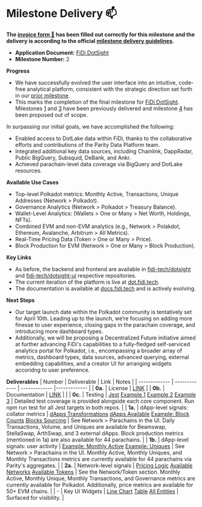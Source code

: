 # Milestone Delivery :mailbox:

**The [invoice form :pencil:](https://docs.google.com/forms/d/e/1FAIpQLSfmNYaoCgrxyhzgoKQ0ynQvnNRoTmgApz9NrMp-hd8mhIiO0A/viewform) has been filled out correctly for this milestone and the delivery is according to the official [milestone delivery guidelines](https://github.com/w3f/Grants-Program/blob/master/docs/Support%20Docs/milestone-deliverables-guidelines.md).**  

* **Application Document:** [FiDi DotSight](https://github.com/w3f/Grants-Program/blob/master/applications/fidi-dotsight-analytics.md)
* **Milestone Number:** 2

**Progress**
* We have successfully evolved the user interface into an intuitive, code-free analytical platform, consistent with the strategic direction set forth in our [prior milestone](https://github.com/w3f/Grant-Milestone-Delivery/pull/1080#issuecomment-1881517430).
* This marks the completion of the final milestone for [FiDi DotSight](https://github.com/w3f/Grants-Program/blob/master/applications/fidi-dotsight-analytics.md). Milestones [1](https://github.com/w3f/Grant-Milestone-Delivery/blob/master/deliveries/fidi-dotsight-milestone-1.md) and [3](https://github.com/w3f/Grant-Milestone-Delivery/blob/master/deliveries/fidi-dotsight-milestone-3.md) have been previously delivered and milestone [4](https://github.com/w3f/Grants-Program/pull/2258) has been proposed out of scope.

 In surpassing our initial goals, we have accomplished the following:
* Enabled access to DotLake data within FiDi, thanks to the collaborative efforts and contributions of the Parity Data Platform team.
* Integrated additional key data sources, including Chainlink, DappRadar, Public BigQuery, Subsquid, DeBank, and Ankr.
* Achieved parachain-level data coverage via BigQuery and DotLake resources.

**Available Use Cases**
* Top-level Polkadot metrics: Monthly Active, Transactions, Unique Addresses (Network > Polkadot).
* Governance Analytics (Network > Polkadot > Treasury Balance).
* Wallet-Level Analytics: (Wallets > One or Many > Net Worth, Holdings, NFTs).
* Combined EVM and non-EVM analytics (e.g., Network > Polakdot, Ethereum, Avalanche, Arbitrum > All Metrics).
* Real-Time Pricing Data (Token > One or Many > Price).
* Block Production for EVM (Network > One or Many > Block Production).


**Key Links**
* As before, the backend and frontend are available in [fidi-tech/dotsight](https://github.com/fidi-tech/dotsight) and [fidi-tech/dotsight-ui](https://github.com/fidi-tech/dotsight-ui) respective repositories.
* The current iteration of the platform is live at [dot.fidi.tech](https://dot.fidi.tech/).
* The documentation is available at [docs.fidi.tech](https://docs.fidi.tech/) and is actively evolving.

**Next Steps**
* Our target launch date within the Polkadot community is tentatively set for April 10th. Leading up to the launch, we’re focusing on adding more finesse to user experience, closing gaps in the parachain coverage, and introducing more dashboard types.
* Additionally, we will be proposing a Decentralized Future initiative aimed at further advancing FiDi's capabilities to a fully-fledged self-serviced analytics portal for Polkadot, i.e., encompassing a broader array of metrics, dashboard types, data sources, advanced querying, external embedding capabilities, and a creator UI for arranging widgets accoridng to user preference.


**Deliverables**
| Number | Deliverable | Link | Notes |
| ------------- | ------------- | ------------- |------------- |
| **0a.** | License | [LINK](https://github.com/fidi-tech/dotsight/blob/main/LICENSE) |
| **0b.** | Documentation | [LINK](https://docs.fidi.tech/fidi-overview/fidi-analytics-portal) |  |
| **0c.** | Testing | [Jest](https://github.com/fidi-tech/dotsight-ui/blob/main/jest.config.mjs) [Example 1](https://github.com/fidi-tech/dotsight/blob/main/src/widgets/widget.controller.spec.ts) [Example 2](https://github.com/fidi-tech/dotsight-ui/blob/main/src/features/widgetViews/ui/Radar/widget/hooks/useDataset.spec.ts) [Example 3](https://github.com/fidi-tech/dotsight-ui/blob/main/src/widgets/WidgetConfigurator/components/Types/hooks/useTypes.spec.ts) | Detailed test coverage is provided alongside each core component. Run npm run test for all Jest targets in both repos. |
| **1a.** | dApp-level signals: collator metrics | [dApps Transformations](https://github.com/fidi-tech/dotsight/blob/c5aa6c5b043693be3829a542bd38474a292a76f3/src/data-sources/collection/dapp-radar/dapp.datasource.ts) [dApps Available](https://github.com/fidi-tech/dotsight/blob/c5aa6c5b043693be3829a542bd38474a292a76f3/src/common/categories/collection/network/dapps.ts) [Example: Block Counts](https://github.com/fidi-tech/dotsight/blob/c5aa6c5b043693be3829a542bd38474a292a76f3/src/data-sources/collection/bigquery-public-data/network.datasource.ts#L68) [Blocks Sourcing](https://github.com/fidi-tech/dotsight/blob/c5aa6c5b043693be3829a542bd38474a292a76f3/src/data-sources/collection/bigquery-public-data/queries.ts#L21) |  See Network > Parachains in the UI. Daily Transactions, Volume, and Uniques are available for Beamswap, StellaSwap, ArthSwap, and 3 external dApps. Block production metrics (mentioned in 1a) are also available for 44 parachains. |
| **1b.** | dApp-level signals: user activity | [Example: Monthly Active](https://github.com/fidi-tech/dotsight/blob/c5aa6c5b043693be3829a542bd38474a292a76f3/src/data-sources/collection/parity/active-addresses/network.datasource.ts#L23) [Example: Uniques](https://github.com/fidi-tech/dotsight/blob/c5aa6c5b043693be3829a542bd38474a292a76f3/src/data-sources/collection/parity/unique-addresses/network.datasource.ts#L23) | See Network > Parachains in the UI. Monthly Active, Monthly Uniques, and Monthly Transactions metrics are currently available for 44 parachains via Parity's aggregates. |
| **2a.** | Network-level signals |  [Pricing Logic](https://github.com/fidi-tech/dotsight/blob/c5aa6c5b043693be3829a542bd38474a292a76f3/src/data-sources/collection/chainlink/token.datasource.ts#L194) [Available Networks](https://github.com/fidi-tech/dotsight/blob/c5aa6c5b043693be3829a542bd38474a292a76f3/src/common/categories/collection/network/networks.ts) [Available Tokens](https://github.com/fidi-tech/dotsight/blob/c5aa6c5b043693be3829a542bd38474a292a76f3/src/common/categories/collection/token/tokens.ts) | See the Network/Token section. Monthly Active, Monthly Unique, Monthly Transactions, and Governance metrics are currently available for Polkadot. Additionally, price metrics are available for 50+ EVM chains. |
| - | Key UI Widgets | [Line Chart](https://github.com/fidi-tech/dotsight-ui/blob/0d7fb5b11d632a3e96599d61da8bf6f3b3026933/src/shared/ui/LineChart/index.tsx) [Table](https://github.com/fidi-tech/dotsight-ui/blob/0d7fb5b11d632a3e96599d61da8bf6f3b3026933/src/shared/ui/Table/index.tsx) [All Entities](https://github.com/fidi-tech/dotsight-ui/tree/0d7fb5b11d632a3e96599d61da8bf6f3b3026933/src/entities) | Surfaced for visibility. |



